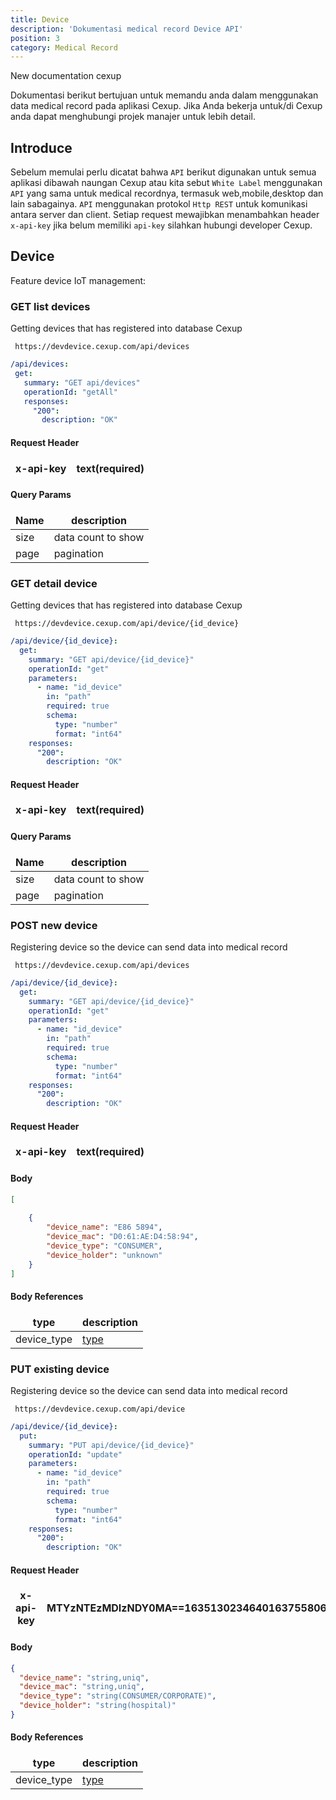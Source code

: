 ```yaml
---
title: Device
description: 'Dokumentasi medical record Device API'
position: 3
category: Medical Record
---
```

<style>
td, th {
   border: none!important;
}
.prose thead{
    border-bottom-width: 0px !important;
}
</style>
<alert type="success">

New documentation cexup

</alert>
Dokumentasi berikut bertujuan untuk memandu anda dalam menggunakan data medical record pada aplikasi Cexup. Jika Anda bekerja untuk/di Cexup anda dapat menghubungi projek manajer untuk lebih detail.

## Introduce

Sebelum memulai perlu dicatat bahwa `API` berikut digunakan untuk semua aplikasi dibawah naungan Cexup atau kita sebut `White Label` menggunakan `API` yang sama untuk medical recordnya, termasuk web,mobile,desktop dan lain sabagainya. `API` menggunakan protokol `Http REST` untuk komunikasi antara server dan client. Setiap request mewajibkan menambahkan header `x-api-key` jika belum memiliki `api-key` silahkan hubungi developer Cexup.

## Device
Feature device IoT management:

### GET  list devices

Getting devices that has registered into database Cexup

<code-group>
  <code-block label="Http" active>

  ```http request
   https://devdevice.cexup.com/api/devices
  ```
  </code-block>
  <code-block label="Open API">

  ```yaml
 /api/devices:
   get:
     summary: "GET api/devices"
     operationId: "getAll"
     responses:
       "200":
         description: "OK"
  ```

  </code-block>
</code-group>

#### Request Header

| x-api-key | text(required) |
|-----------|----------------|

#### Query Params


| Name | description        |
|------|--------------------|
| size | data count to show |
| page | pagination         |

### GET  detail device

Getting devices that has registered into database Cexup

<code-group>
  <code-block label="Http" active>

  ```http request
   https://devdevice.cexup.com/api/device/{id_device}
  ```
  </code-block>
  <code-block label="Open API">

  ```yaml
  /api/device/{id_device}:
    get:
      summary: "GET api/device/{id_device}"
      operationId: "get"
      parameters:
        - name: "id_device"
          in: "path"
          required: true
          schema:
            type: "number"
            format: "int64"
      responses:
        "200":
          description: "OK"
  ```

  </code-block>
</code-group>

#### Request Header

| x-api-key | text(required) |
|-----------|----------------|

#### Query Params


| Name | description        |
|------|--------------------|
| size | data count to show |
| page | pagination         |

### POST  new device

Registering device so the device can send data into medical record

<code-group>
  <code-block label="Http" active>

  ```http request
   https://devdevice.cexup.com/api/devices
  ```
  </code-block>
  <code-block label="Open API">

  ```yaml
  /api/device/{id_device}:
    get:
      summary: "GET api/device/{id_device}"
      operationId: "get"
      parameters:
        - name: "id_device"
          in: "path"
          required: true
          schema:
            type: "number"
            format: "int64"
      responses:
        "200":
          description: "OK"
  ```

  </code-block>
</code-group>

#### Request Header



| x-api-key | text(required) |
|-----------|----------------|

#### Body
```json
[
    
    {
        "device_name": "E86 5894",
        "device_mac": "D0:61:AE:D4:58:94",
        "device_type": "CONSUMER",
        "device_holder": "unknown"
    }
]
```

#### Body References
| type | description |
|-----------|------------------------------------------------|
|device_type| [type](/medical-record-type#device)|



### PUT  existing device

Registering device so the device can send data into medical record

<code-group>
  <code-block label="Http" active>

  ```http request
   https://devdevice.cexup.com/api/device
  ```
  </code-block>
  <code-block label="Open API">

  ```yaml
  /api/device/{id_device}:
    put:
      summary: "PUT api/device/{id_device}"
      operationId: "update"
      parameters:
        - name: "id_device"
          in: "path"
          required: true
          schema:
            type: "number"
            format: "int64"
      responses:
        "200":
          description: "OK"
  ```

  </code-block>
</code-group>

#### Request Header

| x-api-key | MTYzNTEzMDIzNDY0MA==16351302346401637558061370 |
|-----------|------------------------------------------------|

#### Body
```json
{
  "device_name": "string,uniq",
  "device_mac": "string,uniq",
  "device_type": "string(CONSUMER/CORPORATE)",
  "device_holder": "string(hospital)"
}
```
#### Body References
| type | description |
|-----------|------------------------------------------------|
|device_type| [type](/medical-record-type#device)|